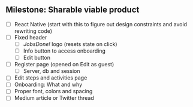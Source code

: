 ## Milestone: Sharable viable product

- [ ] React Native (start with this to figure out design constraints and avoid rewriting code)
- [ ] Fixed header
  - [ ] _JobsDone!_ logo (resets state on click)
  - [ ] Info button to access onboarding
  - [ ] Edit button
- [ ] Register page (opened on Edit as guest)
  - [ ] Server, db and session
- [ ] Edit steps and activities page
- [ ] Onboarding: What and why
- [ ] Proper font, colors and spacing
- [ ] Medium article or Twitter thread
